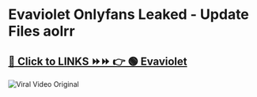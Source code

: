 
 # Evaviolet Onlyfans Leaked - Update Files aolrr

## <h2><a href="https://clipsfans.com/Evaviolet&ref=git">🔗 Click to LINKS ⏩⏩ 👉 🟢 Evaviolet </a></h2>

<a href="https://clipsfans.com/Evaviolet&ref=git" rel="nofollow" data-target="animated-image.originalLink"><img src="https://i.ibb.co.com/xMMVF88/686577567.gif" alt="Viral Video Original" style="max-width: 100%; display: inline-block;" data-target="animated-image.originalImage"></a>

